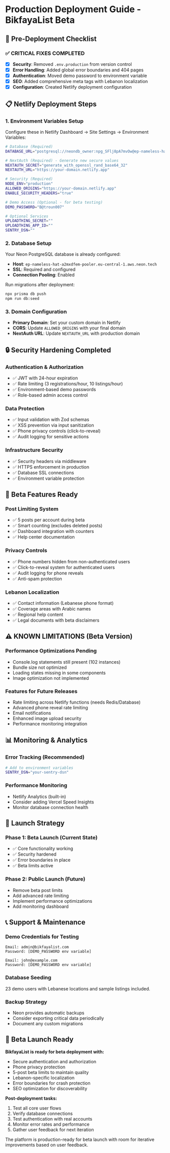 # Production Deployment Guide - BikfayaList Beta

## 🚀 Pre-Deployment Checklist

### ✅ CRITICAL FIXES COMPLETED
- [x] **Security**: Removed `.env.production` from version control
- [x] **Error Handling**: Added global error boundaries and 404 pages
- [x] **Authentication**: Moved demo password to environment variable
- [x] **SEO**: Added comprehensive meta tags with Lebanon localization
- [x] **Configuration**: Created Netlify deployment configuration

## 📋 Netlify Deployment Steps

### 1. Environment Variables Setup
Configure these in Netlify Dashboard → Site Settings → Environment Variables:

```bash
# Database (Required)
DATABASE_URL="postgresql://neondb_owner:npg_SFlj8pA7mvOw@ep-nameless-hat-a2mxdfem-pooler.eu-central-1.aws.neon.tech/neondb?sslmode=require&channel_binding=require"

# NextAuth (Required) - Generate new secure values
NEXTAUTH_SECRET="generate_with_openssl_rand_base64_32"
NEXTAUTH_URL="https://your-domain.netlify.app"

# Security (Required)
NODE_ENV="production"
ALLOWED_ORIGINS="https://your-domain.netlify.app"
ENABLE_SECURITY_HEADERS="true"

# Demo Access (Optional - for beta testing)
DEMO_PASSWORD="B@troun007"

# Optional Services
UPLOADTHING_SECRET=""
UPLOADTHING_APP_ID=""
SENTRY_DSN=""
```

### 2. Database Setup
Your Neon PostgreSQL database is already configured:
- **Host**: `ep-nameless-hat-a2mxdfem-pooler.eu-central-1.aws.neon.tech`
- **SSL**: Required and configured
- **Connection Pooling**: Enabled

Run migrations after deployment:
```bash
npx prisma db push
npm run db:seed
```

### 3. Domain Configuration
- **Primary Domain**: Set your custom domain in Netlify
- **CORS**: Update `ALLOWED_ORIGINS` with your final domain
- **NextAuth URL**: Update `NEXTAUTH_URL` with production domain

## 🔒 Security Hardening Completed

### Authentication & Authorization
- ✅ JWT with 24-hour expiration
- ✅ Rate limiting (3 registrations/hour, 10 listings/hour)
- ✅ Environment-based demo passwords
- ✅ Role-based admin access control

### Data Protection
- ✅ Input validation with Zod schemas
- ✅ XSS prevention via input sanitization
- ✅ Phone privacy controls (click-to-reveal)
- ✅ Audit logging for sensitive actions

### Infrastructure Security
- ✅ Security headers via middleware
- ✅ HTTPS enforcement in production
- ✅ Database SSL connections
- ✅ Environment variable protection

## 🎯 Beta Features Ready

### Post Limiting System
- ✅ 5 posts per account during beta
- ✅ Smart counting (excludes deleted posts)
- ✅ Dashboard integration with counters
- ✅ Help center documentation

### Privacy Controls
- ✅ Phone numbers hidden from non-authenticated users
- ✅ Click-to-reveal system for authenticated users
- ✅ Audit logging for phone reveals
- ✅ Anti-spam protection

### Lebanon Localization
- ✅ Contact information (Lebanese phone format)
- ✅ Coverage areas with Arabic names
- ✅ Regional help content
- ✅ Legal documents with beta disclaimers

## ⚠️ KNOWN LIMITATIONS (Beta Version)

### Performance Optimizations Pending
- Console.log statements still present (102 instances)
- Bundle size not optimized
- Loading states missing in some components
- Image optimization not implemented

### Features for Future Releases
- Rate limiting across Netlify functions (needs Redis/Database)
- Advanced phone reveal rate limiting
- Email notifications
- Enhanced image upload security
- Performance monitoring integration

## 📊 Monitoring & Analytics

### Error Tracking (Recommended)
```bash
# Add to environment variables
SENTRY_DSN="your-sentry-dsn"
```

### Performance Monitoring
- Netlify Analytics (built-in)
- Consider adding Vercel Speed Insights
- Monitor database connection health

## 🚦 Launch Strategy

### Phase 1: Beta Launch (Current State)
- ✅ Core functionality working
- ✅ Security hardened
- ✅ Error boundaries in place
- ✅ Beta limits active

### Phase 2: Public Launch (Future)
- Remove beta post limits
- Add advanced rate limiting
- Implement performance optimizations
- Add monitoring dashboard

## 📞 Support & Maintenance

### Demo Credentials for Testing
```
Email: admin@bikfayalist.com
Password: [DEMO_PASSWORD env variable]

Email: john@example.com  
Password: [DEMO_PASSWORD env variable]
```

### Database Seeding
23 demo users with Lebanese locations and sample listings included.

### Backup Strategy
- Neon provides automatic backups
- Consider exporting critical data periodically
- Document any custom migrations

## 🎉 Beta Launch Ready

**BikfayaList is ready for beta deployment with:**
- Secure authentication and authorization
- Phone privacy protection 
- 5-post beta limits to maintain quality
- Lebanon-specific localization
- Error boundaries for crash protection
- SEO optimization for discoverability

**Post-deployment tasks:**
1. Test all core user flows
2. Verify database connections
3. Test authentication with real accounts
4. Monitor error rates and performance
5. Gather user feedback for next iteration

The platform is production-ready for beta launch with room for iterative improvements based on user feedback.